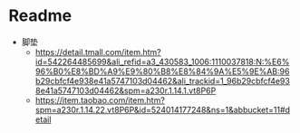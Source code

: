 # Readme

- 脚垫 
  - https://detail.tmall.com/item.htm?id=542264485699&ali_refid=a3_430583_1006:1110037818:N:%E6%96%B0%E8%BD%A9%E9%80%B8%E8%84%9A%E5%9E%AB:96b29cbfcf4e938e41a5747103d04462&ali_trackid=1_96b29cbfcf4e938e41a5747103d04462&spm=a230r.1.14.1.vt8P6P
  - https://item.taobao.com/item.htm?spm=a230r.1.14.22.vt8P6P&id=524014177248&ns=1&abbucket=11#detail
